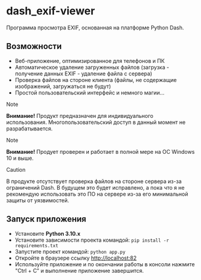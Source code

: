 # dash_exif-viewer
Программа просмотра EXIF, основанная на платформе Python Dash.

## Возможности
- Веб-приложение, оптимизированное для телефонов и ПК
- Автоматическое удаление загруженных файлов (загрузка - получение данных EXIF - удаление файла с сервера)
- Проверка файлов на стороне клиента (файлы, не содержащие изображений, загружаться не будут)
- Простой пользовательский интерфейс и немного магии...

> [!NOTE]
> **Внимание!** Продукт предназначен для индивидуального использования. Многопользовательский доступ в данный момент не разрабатывается.

> [!NOTE]
> **Внимание!** Продует проверен и работает в полной мере на ОС Windows 10 и выше.

> [!CAUTION]
> В продукте отсутствует проверка файлов на стороне сервера из-за ограничений Dash. В будущем это будет исправлено, а пока что я не рекомендую использовать это ПО на сервере из-за его минимальной защиты от уязвимостей.

## Запуск приложения
- Установите **Python 3.10.x**
- Установите зависимости проекта командой: `pip install -r requirements.txt`
- Запустите проект командой: `python app.py`
- Откройте в браузере ссылку [http://localhost:82](http://localhost:82)
- Используйте приложение и по окончании работы в консоли нажмите "Ctrl + C" и выполнение приложение завершится.